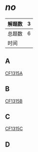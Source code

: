 #  *no*


|解题数|   3 |
|--|--|
|总题数| 6    |
|时间|       |


## A
[CF1315A](../cf/CF1315A.md)

## B
[CF1315B](../cf/CF1315B.md)

## C
[CF1315C](../cf/CF1315C.md)

## D
